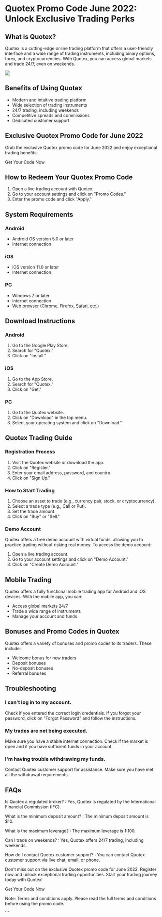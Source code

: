 # Quotex Promo Code June 2022: Unlock Exclusive Trading Perks

## What is Quotex?

Quotex is a cutting-edge online trading platform that offers a
user-friendly interface and a wide range of trading instruments,
including binary options, forex, and cryptocurrencies. With Quotex, you
can access global markets and trade 24/7, even on weekends.

[![](https://static.quotex.io/files/4_en/300_250.jpg)](https://traff.sbs/brokerqxlid)

## Benefits of Using Quotex

-   Modern and intuitive trading platform
-   Wide selection of trading instruments
-   24/7 trading, including weekends
-   Competitive spreads and commissions
-   Dedicated customer support

## Exclusive Quotex Promo Code for June 2022

Grab the exclusive Quotex promo code for June 2022 and enjoy exceptional
trading benefits:

Get Your Code Now

## How to Redeem Your Quotex Promo Code

1.  Open a live trading account with Quotex.
2.  Go to your account settings and click on "Promo Codes."
3.  Enter the promo code and click "Apply."

## System Requirements

### Android

-   Android OS version 5.0 or later
-   Internet connection

### iOS

-   iOS version 11.0 or later
-   Internet connection

### PC

-   Windows 7 or later
-   Internet connection
-   Web browser (Chrome, Firefox, Safari, etc.)

## Download Instructions

### Android

1.  Go to the Google Play Store.
2.  Search for "Quotex."
3.  Click on "Install."

### iOS

1.  Go to the App Store.
2.  Search for "Quotex."
3.  Click on "Get."

### PC

1.  Go to the Quotex website.
2.  Click on "Download" in the top menu.
3.  Select your operating system and click on "Download."

## Quotex Trading Guide

### Registration Process

1.  Visit the Quotex website or download the app.
2.  Click on "Register."
3.  Enter your email address, password, and country.
4.  Click on "Sign Up."

### How to Start Trading

1.  Choose an asset to trade (e.g., currency pair, stock, or
    cryptocurrency).
2.  Select a trade type (e.g., Call or Put).
3.  Set the trade amount.
4.  Click on "Buy" or "Sell."

### Demo Account

Quotex offers a free demo account with virtual funds, allowing you to
practice trading without risking real money. To access the demo account:

1.  Open a live trading account.
2.  Go to your account settings and click on "Demo Account."
3.  Click on "Create Demo Account."

## Mobile Trading

Quotex offers a fully functional mobile trading app for Android and iOS
devices. With the mobile app, you can:

-   Access global markets 24/7
-   Trade a wide range of instruments
-   Manage your account and funds

## Bonuses and Promo Codes in Quotex

Quotex offers a variety of bonuses and promo codes to its traders. These
include:

-   Welcome bonus for new traders
-   Deposit bonuses
-   No-deposit bonuses
-   Referral bonuses

## Troubleshooting

### I can\'t log in to my account.

Check if you entered the correct login credentials. If you forgot your
password, click on "Forgot Password" and follow the instructions.

### My trades are not being executed.

Make sure you have a stable internet connection. Check if the market is
open and if you have sufficient funds in your account.

### I\'m having trouble withdrawing my funds.

Contact Quotex customer support for assistance. Make sure you have met
all the withdrawal requirements.

## FAQs

Is Quotex a regulated broker?
:   Yes, Quotex is regulated by the International Financial Commission
    (IFC).

What is the minimum deposit amount?
:   The minimum deposit amount is \$10.

What is the maximum leverage?
:   The maximum leverage is 1:100.

Can I trade on weekends?
:   Yes, Quotex offers 24/7 trading, including weekends.

How do I contact Quotex customer support?
:   You can contact Quotex customer support via live chat, email, or
    phone.

Don\'t miss out on the exclusive Quotex promo code for June 2022.
Register now and unlock exceptional trading opportunities. Start your
trading journey today with Quotex!

Get Your Code Now

Note: Terms and conditions apply. Please read the full terms and
conditions before using the promo code.

\`\`\`


